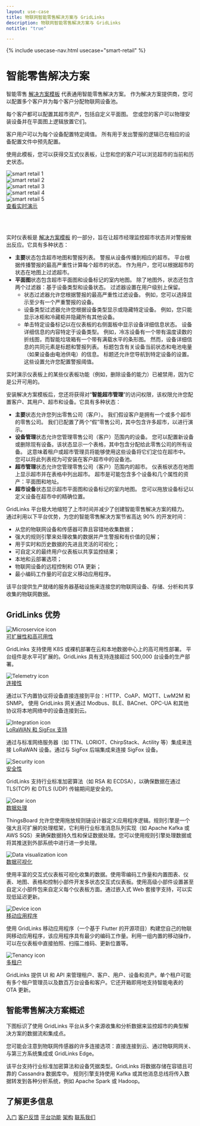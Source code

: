 ```yaml
---
layout: use-case
title: 物联网智能零售解决方案与 GridLinks
description: 物联网智能零售解决方案与 GridLinks
notitle: "true"

---
```


{% include usecase-nav.html usecase="smart-retail" %}

<h1 class="usecase-title">智能零售解决方案</h1>

智能零售 [解决方案模板](/docs/paas/solution-templates/smart-retail/) 代表通用智能零售解决方案。
作为解决方案提供商，您可以配置多个客户并为每个客户分配物联网设备池。

每个客户都可以配置其超市资产，包括自定义平面图。
您或您的客户可以物理安装设备并在平面图上逻辑放置它们。

客户用户可以为每个设备配置特定阈值。
所有用于发出警报的逻辑已在相应的设备配置文件中预先配置。

使用此模板，您可以获得交互式仪表板，让您和您的客户可以浏览超市的当前和历史状态。

<div class="usecase-carousel owl-carousel owl-theme">
    <div>
        <img class="item-image" src="/images/usecases/smart-retail/sr1.png" alt="smart retail 1">
    </div>
    <div>
        <img class="item-image" src="/images/usecases/smart-retail/sr2.png" alt="smart retail 2">
    </div>
    <div>
        <img class="item-image" src="/images/usecases/smart-retail/sr3.png" alt="smart retail 3">
    </div>
    <div>
        <img class="item-image" src="/images/usecases/smart-retail/sr4.png" alt="smart retail 4">
    </div>
    <div>
        <img class="item-image" src="/images/usecases/smart-retail/sr5.png" alt="smart retail 5">
    </div>
</div>

<div class="center" style="margin-bottom: 64px;">
    <a target="_blank" href="https://thingsboard.cloud/dashboard/551d4ca0-8b54-11ec-98f9-ff45c37940c6?publicId=4978baf0-8a92-11ec-98f9-ff45c37940c6" class="button">查看实时演示</a>
</div>

实时仪表板是 [解决方案模板](/docs/paas/solution-templates/smart-retail) 的一部分，旨在让超市经理监控超市状态并对警报做出反应。它具有多种状态：

* **主要**状态包含超市地图和警报列表。
警报从设备传播到相应的超市。
平台根据传播警报的最高严重性计算每个超市的状态。
作为用户，您可以根据超市的状态在地图上过滤超市。
* **平面图**状态包含超市平面图和设备标记的室内地图。
除了地图外，状态还包含两个过滤器：基于设备类型和设备状态。
过滤器设置在用户级别上保留。
    * 状态过滤器允许您根据警报的最高严重性过滤设备。
      例如，您可以选择显示至少有一个严重警报的设备。
    * 设备类型过滤器允许您根据设备类型显示或隐藏特定设备。
      例如，您只能显示冰柜和冷藏柜并隐藏所有其他设备。
    * 单击特定设备标记以在仪表板的右侧面板中显示设备详细信息状态。
      设备详细信息的内容特定于设备类型。
      例如，冷冻设备有一个带有温度读数的折线图，而智能垃圾箱有一个带有满载水平的条形图。
      然而，设备详细信息的共同元素是标题和警报列表。
      标题包含有关设备当前状态和电池电量（如果设备由电池供电）的信息。
      标题还允许您导航到特定设备的设置。这些设置允许您配置警报阈值。

实时演示仪表板上的某些仪表板功能（例如，删除设备的能力）已被禁用，因为它是公开可用的。

安装解决方案模板后，您还将获得对“**智能超市管理**”的访问权限，该权限允许您配置客户、其用户、超市和设备。它具有多种状态：

* **主要**状态允许您列出零售公司（客户）。
  我们假设客户是拥有一个或多个超市的零售公司。
  我们已配置了两个“假”零售公司，其中包含许多超市，以进行演示。
 * **设备管理**状态允许您管理零售公司（客户）范围内的设备。
  您可以配置新设备或删除现有设备。该状态显示一个表格，其中包含分配给此零售公司的所有设备。
  这意味着租户或超市管理员将能够使用这些设备将它们定位在超市中。
  您可以将此列表视为可安装在客户超市中的设备池。
* **超市管理**状态允许您管理零售公司（客户）范围内的超市。
    仪表板状态在地图上显示超市并在表格中列出超市。
    超市是可能包含多个设备和几个属性的资产：平面图和地址。
* **超市设备**状态显示超市平面图和设备标记的室内地图。
    您可以拖放设备标记以定义设备在超市中的精确位置。

GridLinks 平台极大地缩短了上市时间并减少了创建智能零售解决方案的精力。
通过利用以下平台优势，为您的智能零售解决方案节省高达 90% 的开发时间：

- 从您的物联网设备和传感器可靠且容错地收集数据；
- 强大的规则引擎来处理收集的数据并产生警报和有价值的见解；
- 用于实时和历史数据的先进且灵活的可视化；
- 可自定义的最终用户仪表板以共享监控结果；
- 本地和云部署选项；
- 物联网设备的远程控制和 OTA 更新；
- 最小编码工作量的可自定义移动应用程序。

该平台提供生产就绪的服务器基础设施来连接您的物联网设备、存储、分析和共享收集的物联网数据。


## GridLinks 优势
<section class="usecase-advantages">
    <div class="usecase-background">
        <div class="bottom-features1"></div><div class="bottom-features2"></div><div class="small11"></div><div class="small12"></div>
    </div>
    <div class="cards row">
        <div class="col-lg-6">
            <div class="block">
                <img src="/images/microservices-icon.svg" alt="Microservice icon">
                <div>
                    <a class="title" href="/docs/reference/msa/">可扩展性和高可用性</a>
                    <p>GridLinks 支持使用 K8S 或裸机部署在云和本地数据中心上的高可用性部署。
                        平台组件是水平可扩展的。GridLinks 具有支持连接超过 500,000 台设备的生产部署。</p>
                </div>
            </div>
        </div>
        <div class="col-lg-6">
            <div class="block">
                <img src="/images/telemetry-icon.svg" alt="Telemetry icon">
                <div>
                    <a class="title" href="/docs/getting-started-guides/connectivity/">连接性</a>
                    <p>通过以下内置协议将设备直接连接到平台：HTTP、CoAP、MQTT、LwM2M 和 SNMP。
                        使用 GridLinks 网关通过 Modbus、BLE、BACnet、OPC-UA 和其他协议将本地网络中的设备连接到云。</p>
                </div>
            </div>
        </div>
        <div class="col-lg-6">
            <div class="block">
                <img src="/images/integration-icon.svg" alt="Integration icon">
                <div>
                    <a class="title" href="/docs/user-guide/integrations/">LoRaWAN 和 SigFox 支持</a>
                    <p>通过与标准网络服务器（如 TTN、LORIOT、ChirpStack、Actility 等）集成来连接 LoRaWAN 设备。通过与 SigFox 后端集成来连接 SigFox 设备。</p>
                </div>
            </div>
        </div>
        <div class="col-lg-6">
            <div class="block">
                <img src="/images/security-icon.svg" alt="Security icon">
                <div>
                    <a class="title" href="/docs/pe/user-guide/ssl/http-over-ssl/">安全性</a>
                    <p>GridLinks 支持行业标准加密算法（如 RSA 和 ECDSA），以确保数据在通过 TLS(TCP) 和 DTLS (UDP) 传输期间是安全的。</p>
                </div>
            </div>
        </div>
        <div class="col-lg-6">
            <div class="block">
                <img src="/images/engine-icon.svg" alt="Gear icon">
                <div>
                    <a class="title" href="/docs/pe/user-guide/rule-engine-2-0/overview/">数据处理</a>
                    <p>ThingsBoard 允许您使用拖放规则链设计器定义应用程序逻辑。规则引擎是一个强大且可扩展的处理框架，它利用行业标准消息队列实现（如 Apache Kafka 或 AWS SQS）来确保数据持久性和保证数据处理。您可以使用规则引擎处理数据或将其推送到外部系统中进行进一步处理。</p>
                </div>
            </div>
        </div>
        <div class="col-lg-6">
            <div class="block">
                <img src="/images/visualization-icon.svg" alt="Data visualization icon">
                <div>
                    <a class="title" href="/docs/user-guide/dashboards/">数据可视化</a>
                    <p>使用丰富的交互式仪表板可视化收集的数据。使用零编码工作量和内置图表、仪表、地图、表格和控制小部件开发多状态交互式仪表板。使用高级小部件设置甚至自定义小部件包来自定义每个仪表板方面。通过嵌入式 Web 套接字支持，可以实现低延迟更新。</p>
                </div>
            </div>
        </div>
        <div class="col-lg-6">
            <div class="block">
                <img src="/images/device-icon.svg" alt="Device icon">
                <div>
                    <a class="title" href="/docs/mobile/">移动应用程序</a>
                    <p>使用 GridLinks 移动应用程序（一个基于 Flutter 的开源项目）构建您自己的物联网移动应用程序，该应用程序具有最少的编码工作量。利用一组内置的移动操作，可以在仪表板中直接拍照、扫描二维码、更新位置等。</p>
                </div>
            </div>
        </div>
        <div class="col-lg-6">
            <div class="block">
                <img src="/images/tenancy-icon.svg" alt="Tenancy icon">
                <div>
                    <a class="title" href="/docs/user-guide/entities-and-relations/">多租户</a>
                    <p>GridLinks 提供 UI 和 API 来管理租户、客户、用户、设备和资产。单个租户可能有多个租户管理员以及数百万台设备和客户。它还开箱即用地支持智能电表的 OTA 更新。</p>
                </div>
            </div>
        </div>
    </div>
</section>

## 智能零售解决方案概述

下图标识了使用 GridLinks 平台从多个来源收集和分析数据来监控超市的典型解决方案的数据流和集成点。

<object width="100%" style="max-width: max-content; margin: 32px 0" data="/images/iot-use-cases/common-edge.svg"></object>

您可能会注意到物联网传感器的许多连接选项：直接连接到云、通过物联网网关、与第三方系统集成或 GridLinks Edge。

该平台支持行业标准加密算法和设备凭据类型。GridLinks 将数据存储在容错且可靠的 Cassandra 数据库中。
规则引擎支持使用 Kafka 或其他消息总线将传入数据转发到各种分析系统，例如 Apache Spark 或 Hadoop。

## 了解更多信息
<div class="usecases-bottom-nav">
    <a href="/docs/getting-started-guides/helloworld/" class="button">入门</a>
    <a href="/industries/smart-energy/" class="button">客户反馈</a>
    <a href="/docs/#platform-features" class="button">平台功能</a>
    <a href="/docs/reference/" class="button">架构</a>
    <a href="/docs/contact-us/" class="button">联系我们</a>
</div>